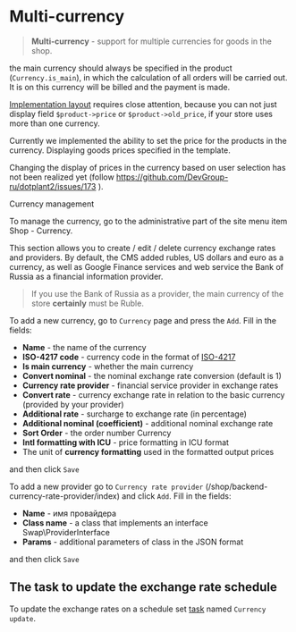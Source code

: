 # Multi-currency

> **Multi-currency** - support for multiple currencies for goods in the shop.

the main currency should always be specified in the product (`Currency.is_main`),  in which the calculation of all orders will be carried out. It is on this currency will be billed and the payment is made.

[Implementation layout](Multicurrency_Markup) requires close attention, because you can not just display field `$product->price` or `$product->old_price`, if your store uses more than one currency.

Currently we implemented the ability to set the price for the products in the currency. Displaying goods prices specified in the template.

Changing the display of prices in the currency based on user selection has not been realized yet (follow https://github.com/DevGroup-ru/dotplant2/issues/173 ).

Currency management

To manage the currency, go to the administrative part of the site menu item Shop - Currency.

This section allows you to create / edit / delete currency exchange rates and providers. By default, the CMS added rubles, US dollars and euro as a currency, as well as Google Finance services and web service the Bank of Russia as a financial information provider.

> If you use the Bank of Russia as a provider, the main currency of the store **certainly**  must be Ruble.

To add a new currency, go to `Currency` page and press the `Add`. Fill in the fields:

* **Name** - the name of the currency
* **ISO-4217 code** - currency code in the format of [ISO-4217](https://ru.wikipedia.org/wiki/ISO_4217)
* **Is main currency** - whether the main currency
* **Convert nominal** - the nominal exchange rate conversion (default is 1)
* **Currency rate provider** - financial service provider in exchange rates
* **Convert rate** - currency exchange rate in relation to the basic currency (provided by your provider)
* **Additional rate** - surcharge to exchange rate (in percentage)
* **Additional nominal (coefficient)** - additional nominal exchange rate
* **Sort Order** - the order number Currency
* **Intl formatting with ICU** - price formatting in ICU format
* The unit of **currency formatting** used in the formatted output prices

and then click `Save`

To add a new provider go to `Currency rate provider` (/shop/backend-currency-rate-provider/index)  and click `Add`. Fill in the fields:

* **Name** - имя провайдера
* **Class name** - a class that implements an interface Swap\ProviderInterface
* **Params** - additional parameters of class in the JSON format

and then click `Save`

## The task to update the exchange rate schedule

To update the exchange rates on a schedule set [task](Background_Tasks) named `Currency update`. 
